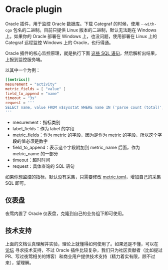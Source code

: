 # Oracle plugin

Oracle 插件，用于监控 Oracle 数据库。下载 Categraf 的时候，使用 `--with-cgo` 包名的二进制。目前只提供 Linux 版本的二进制，默认无法跑在 Windows 上。如果你的 Oracle 部署在 Windows 上，也没问题，使用部署在 Linux 上的 Categraf 远程监控 Windows 上的 Oracle，也行得通。

Oracle 插件的核心监控原理，就是执行下面 [这些 SQL 语句](https://github.com/flashcatcloud/categraf/blob/main/conf/input.oracle/metric.toml)，然后解析出结果，上报到监控服务端。

以其中一个为例：

```toml
[[metrics]]
mesurement = "activity"
metric_fields = [ "value" ]
field_to_append = "name"
timeout = "3s"
request = '''
SELECT name, value FROM v$sysstat WHERE name IN ('parse count (total)', 'execute count', 'user commits', 'user rollbacks')
'''
```

- mesurement：指标类别
- label_fields：作为 label 的字段
- metric_fields：作为 metric 的字段，因为是作为 metric 的字段，所以这个字段的值必须是数字
- field_to_append：表示这个字段附加到 metric_name 后面，作为 metric_name 的一部分
- timeout：超时时间
- request：具体查询的 SQL 语句

如果你想监控的指标，默认没有采集，只需要修改 [metric.toml](https://github.com/flashcatcloud/categraf/blob/main/conf/input.oracle/metric.toml)，增加自己的采集 SQL 即可。

## 仪表盘

夜莺内置了 Oracle 仪表盘，克隆到自己的业务组下即可使用。

## 技术支持

上面的文档认真理解并实验，理论上就懂得如何使用了。如果还是不懂，可以在 [论坛](https://answer.flashcat.cloud/) 寻求技术支持，不过 Oracle 插件比较复杂，我们只为社区贡献者（比如提过 PR、写过夜莺相关的博客）和商业用户提供技术支持（精力着实有限，顾不过来），望理解。
